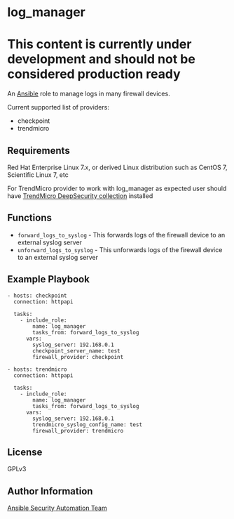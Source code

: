 log_manager
===========

# This content is currently under development and should not be considered production ready

An [Ansible](https://ansible.com) role to manage logs in many firewall devices.

Current supported list of providers:
* checkpoint
* trendmicro

Requirements
------------
Red Hat Enterprise Linux 7.x, or derived Linux distribution such as CentOS 7,
Scientific Linux 7, etc

For TrendMicro provider to work with log_manager as expected
user should have [TrendMicro DeepSecurity collection](https://galaxy.ansible.com/trendmicro/deepsec) installed

Functions
---------

* `forward_logs_to_syslog` - This forwards logs of the firewall device to an external syslog server
* `unforward_logs_to_syslog` - This unforwards logs of the firewall device to an external syslog server

Example Playbook
----------------

```
- hosts: checkpoint
  connection: httpapi

  tasks: 
    - include_role:
        name: log_manager
        tasks_from: forward_logs_to_syslog
      vars:
        syslog_server: 192.168.0.1
        checkpoint_server_name: test
        firewall_provider: checkpoint

- hosts: trendmicro
  connection: httpapi

  tasks:
    - include_role:
        name: log_manager
        tasks_from: forward_logs_to_syslog
      vars:
        syslog_server: 192.168.0.1
        trendmicro_syslog_config_name: test
        firewall_provider: trendmicro
```


License
-------

GPLv3

Author Information
------------------

[Ansible Security Automation Team](https://github.com/ansible-security)
